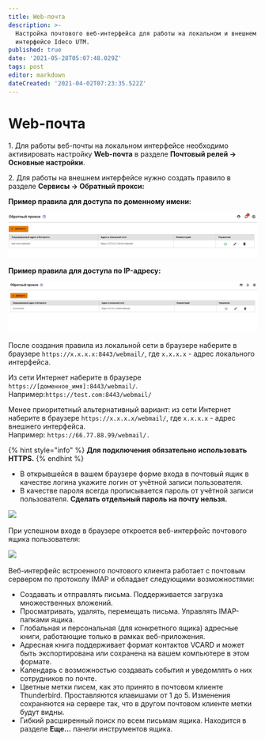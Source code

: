 ```yaml
---
title: Web-почта
description: >-
  Настройка почтового веб-интерфейса для работы на локальном и внешнем
  интерфейсе Ideco UTM.
published: true
date: '2021-05-28T05:07:48.029Z'
tags: post
editor: markdown
dateCreated: '2021-04-02T07:23:35.522Z'
---
```


# Web-почта

1\. Для работы веб-почты на локальном интерфейсе необходимо активировать настройку **Web-почта** в разделе **Почтовый релей -> Основные настройки**.

2\. Для работы на внешнем интерфейсе нужно создать правило в разделе **Сервисы -> Обратный прокси:**

**Пример правила для доступа по доменному имени:**

![](<../../.gitbook/assets/image (10).png>)

**Пример правила для доступа по IP-адресу:**

![](../../.gitbook/assets/webmail-rule.jpg)

После создания правила из локальной сети в браузере наберите в браузере `https://х.х.х.х:8443/webmail/`, где `х.х.х.х` - адрес локального интерфейса.&#x20;

Из сети Интернет наберите в браузере `https://[доменное_имя]:8443/webmail/`. Например:`https://test.com:8443/webmail/`

Менее приоритетный альтернативный вариант: из сети Интернет наберите в браузере `https://x.x.x.x/webmail/`, где `x.x.x.x` - адрес внешнего интерфейса. \
Например: `https://66.77.88.99/webmail/.`

{% hint style="info" %}
**Для подключения обязательно использовать HTTPS.**
{% endhint %}

* В открывшейся в вашем браузере форме входа в почтовый ящик в качестве логина укажите логин от учётной записи пользователя.
* В качестве пароля всегда прописывается пароль от учётной записи пользователя. **Сделать отдельный пароль на почту нельзя.**

![](../../.gitbook/assets/roundcude\_enter\_in\_acc.png)

При успешном входе в браузере откроется веб-интерфейс почтового ящика пользователя:

![](../../.gitbook/assets/roundcube\_lk\_1.png)

Веб-интерфейс встроенного почтового клиента работает с почтовым сервером по протоколу IMAP и обладает следующими возможностями:

* Создавать и отправлять письма. Поддерживается загрузка множественных вложений.
* Просматривать, удалять, перемещать письма. Управлять IMAP-папками ящика.
* Глобальная и персональная (для конкретного ящика) адресные книги, работающие только в рамках веб-приложения.
* Адресная книга поддерживает формат контактов VCARD и может быть экспортирована или сохранена на вашем компьютере в этом формате.
* Календарь с возможностью создавать события и уведомлять о них сотрудников по почте.
* Цветные метки писем, как это принято в почтовом клиенте Thunderbird. Проставляются клавишами от 1 до 5. Изменения сохраняются на сервере так, что в другом почтовом клиенте метки будут видны.
* Гибкий расширенный поиск по всем письмам ящика. Находится в разделе **Еще...** панели инструментов ящика.
